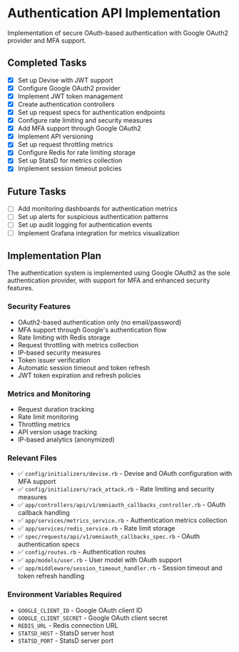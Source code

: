 # Authentication API Implementation

Implementation of secure OAuth-based authentication with Google OAuth2 provider and MFA support.

## Completed Tasks

- [x] Set up Devise with JWT support
- [x] Configure Google OAuth2 provider
- [x] Implement JWT token management
- [x] Create authentication controllers
- [x] Set up request specs for authentication endpoints
- [x] Configure rate limiting and security measures
- [x] Add MFA support through Google OAuth2
- [x] Implement API versioning
- [x] Set up request throttling metrics
- [x] Configure Redis for rate limiting storage
- [x] Set up StatsD for metrics collection
- [x] Implement session timeout policies

## Future Tasks

- [ ] Add monitoring dashboards for authentication metrics
- [ ] Set up alerts for suspicious authentication patterns
- [ ] Set up audit logging for authentication events
- [ ] Implement Grafana integration for metrics visualization

## Implementation Plan

The authentication system is implemented using Google OAuth2 as the sole authentication provider, with support for MFA and enhanced security features.

### Security Features

- OAuth2-based authentication only (no email/password)
- MFA support through Google's authentication flow
- Rate limiting with Redis storage
- Request throttling with metrics collection
- IP-based security measures
- Token issuer verification
- Automatic session timeout and token refresh
- JWT token expiration and refresh policies

### Metrics and Monitoring

- Request duration tracking
- Rate limit monitoring
- Throttling metrics
- API version usage tracking
- IP-based analytics (anonymized)

### Relevant Files

- ✅ `config/initializers/devise.rb` - Devise and OAuth configuration with MFA support
- ✅ `config/initializers/rack_attack.rb` - Rate limiting and security measures
- ✅ `app/controllers/api/v1/omniauth_callbacks_controller.rb` - OAuth callback handling
- ✅ `app/services/metrics_service.rb` - Authentication metrics collection
- ✅ `app/services/redis_service.rb` - Rate limit storage
- ✅ `spec/requests/api/v1/omniauth_callbacks_spec.rb` - OAuth authentication specs
- ✅ `config/routes.rb` - Authentication routes
- ✅ `app/models/user.rb` - User model with OAuth support
- ✅ `app/middleware/session_timeout_handler.rb` - Session timeout and token refresh handling

### Environment Variables Required

- `GOOGLE_CLIENT_ID` - Google OAuth client ID
- `GOOGLE_CLIENT_SECRET` - Google OAuth client secret
- `REDIS_URL` - Redis connection URL
- `STATSD_HOST` - StatsD server host
- `STATSD_PORT` - StatsD server port

